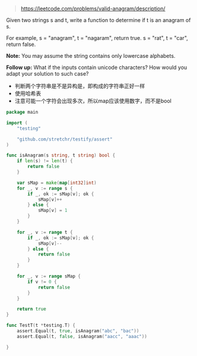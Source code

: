 > https://leetcode.com/problems/valid-anagram/description/

Given two strings s and t, write a function to determine if t is an anagram of s.

For example,
s = "anagram", t = "nagaram", return true.
s = "rat", t = "car", return false.

**Note:**
You may assume the string contains only lowercase alphabets.

**Follow up:**
What if the inputs contain unicode characters? How would you adapt your solution to such case?

- 判断两个字符串是不是异构是，即构成的字符串正好一样
- 使用哈希表
- 注意可能一个字符会出现多次，所以map应该使用数字，而不是bool

```go
package main

import (
	"testing"

	"github.com/stretchr/testify/assert"
)

func isAnagram(s string, t string) bool {
	if len(s) != len(t) {
		return false
	}

	var sMap = make(map[int32]int)
	for _, v := range s {
		if _, ok := sMap[v]; ok {
			sMap[v]++
		} else {
			sMap[v] = 1
		}
	}

	for _, v := range t {
		if _, ok := sMap[v]; ok {
			sMap[v]--
		} else {
			return false
		}
	}

	for _, v := range sMap {
		if v != 0 {
			return false
		}
	}

	return true
}

func TestT(t *testing.T) {
	assert.Equal(t, true, isAnagram("abc", "bac"))
	assert.Equal(t, false, isAnagram("aacc", "aaac"))

}
```